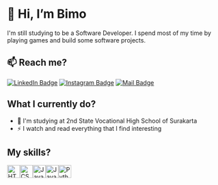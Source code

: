 # 👋 Hi, I’m Bimo

I'm still studying to be a Software Developer. I spend most of my time by playing games and build some software projects.

## 📫 Reach me?

[![LinkedIn Badge](https://img.shields.io/badge/-Bimo&nbsp;Satria-0077B5?style=flat&logo=linkedin&logoColor=white)](https://www.linkedin.com/in/bimo-satria-927baa31b/)   [![Instagram Badge](https://img.shields.io/badge/-@namjandb-E4405F?style=flat&logo=instagram&logoColor=white)](https://www.instagram.com/namjandb/)   [![Mail Badge](https://img.shields.io/badge/-xyzabimo76@gmail.com-D14836?style=flat&logo=gmail&logoColor=white)](mailto:xyzabimo76@gmail.com)

## What I currently do?

- 🏫 I'm studying at 2nd State Vocational High School of Surakarta
- ⚡ I watch and read everything that I find interesting

## My skills?
<div style="display: flex;">
  <img src="https://cdn.jsdelivr.net/gh/devicons/devicon/icons/html5/html5-original.svg" alt="HTML5" width="30" height="30"/>
  <img src="https://cdn.jsdelivr.net/gh/devicons/devicon/icons/css3/css3-original.svg" alt="CSS3" width="30" height="30"/>
  <img src="https://cdn.jsdelivr.net/gh/devicons/devicon/icons/javascript/javascript-original.svg" alt="JavaScript" width="30" height="30"/>
  <img src="https://cdn.jsdelivr.net/gh/devicons/devicon/icons/java/java-original.svg" alt="Java" width="30" height="30"/>
  <img src="https://cdn.jsdelivr.net/gh/devicons/devicon/icons/python/python-original.svg" alt="Python" width="30" height="30"/>
</div>
